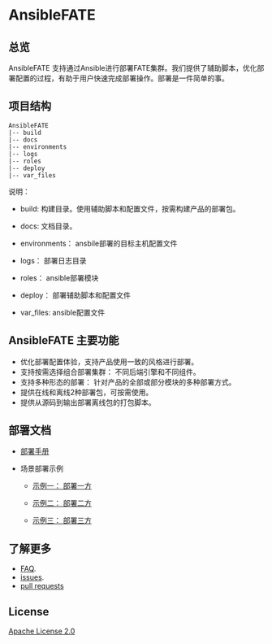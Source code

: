 # AnsibleFATE

## 总览

AnsibleFATE 支持通过Ansible进行部署FATE集群。我们提供了辅助脚本，优化部署配置的过程，有助于用户快速完成部署操作。部署是一件简单的事。

## 项目结构

```
AnsibleFATE
|-- build
|-- docs
|-- environments
|-- logs
|-- roles
|-- deploy
|-- var_files
```

说明：

   - build: 构建目录。使用辅助脚本和配置文件，按需构建产品的部署包。

   -   docs: 文档目录。

   - environments： ansbile部署的目标主机配置文件

   - logs： 部署日志目录

   - roles： ansible部署模块

   - deploy： 部署辅助脚本和配置文件

   - var_files: ansible配置文件



## AnsibleFATE 主要功能

- 优化部署配置体验，支持产品使用一致的风格进行部署。
- 支持按需选择组合部署集群： 不同后端引擎和不同组件。
- 支持多种形态的部署： 针对产品的全部或部分模块的多种部署方式。
- 提供在线和离线2种部署包，可按需使用。
- 提供从源码到输出部署离线包的打包脚本。


## 部署文档

- [部署手册](docs/ansible_deploy_FATE_manual.md)

- 场景部署示例

  - [示例一： 部署一方](docs/ansible_deploy_one_side.md)

  - [示例二： 部署二方](docs/ansible_deploy_two_sides.md)

  - [示例三： 部署三方](docs/ansible_deploy_three_sides.md)



## 了解更多

- [FAQ](docs/ansible_deploy_fate_FAQ.md).
- [issues](https://github.com/FederatedAI/AnsibleFATE/issues).
- [pull requests](https://github.com/FederatedAI/AnsibleFATE/pulls)

## License
[Apache License 2.0](LICENSE)
